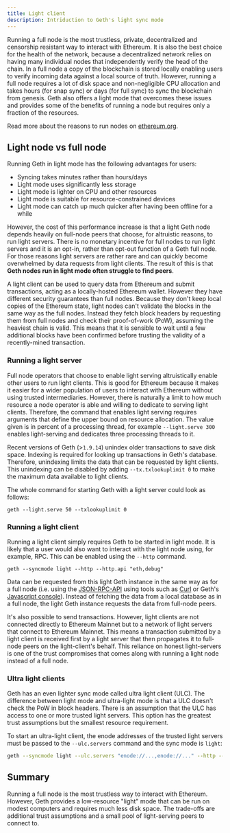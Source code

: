 ```yaml
---
title: Light client
description: Intriduction to Geth's light sync mode
---
```


Running a full node is the most trustless, private, decentralized and censorship resistant way to interact with Ethereum. It is also the best choice for the health of the network, because a decentralized network relies on having many individual nodes that independently verify the head of the chain. In a full node a copy of the blockchain is stored locally enabling users to verify incoming data against a local source of truth. However, running a full node requires a lot of disk space and non-negligible CPU allocation and takes hours (for snap sync) or days (for full sync) to sync the blockchain from genesis. Geth also offers a light mode that overcomes these issues and provides some of the benefits of running a node but requires only a fraction of the resources. 

Read more about the reasons to run nodes on [ethereum.org](https://ethereum.org/en/run-a-node/).

## Light node vs full node

Running Geth in light mode has the following advantages for users:

- Syncing takes minutes rather than hours/days
- Light mode uses significantly less storage
- Light mode is lighter on CPU and other resources
- Light mode is suitable for resource-constrained devices
- Light mode can catch up much quicker after having been offline for a while

However, the cost of this performance increase is that a light Geth node depends heavily on full-node peers that choose, for altruistic reasons, to run light servers. There is no monetary incentive for full nodes to run light servers and it is an opt-in, rather than opt-out function of a Geth full node. For those reasons light servers are rather rare and can quickly become overwhelmed by data requests from light clients. The result of this is that **Geth nodes run in light mode often struggle to find peers**.

A light client can be used to query data from Ethereum and submit transactions, acting as a locally-hosted Ethereum wallet. However they have different security guarantees than full nodes. Because they don't keep local copies of the Ethereum state, light nodes can't validate the blocks in the same way as the full nodes. Instead they fetch block headers by requesting them from full nodes and check their proof-of-work (PoW), assuming the heaviest chain is valid. This means that it is sensible to wait until a few additional blocks have been confirmed before trusting the validity of a recently-mined transaction.

### Running a light server

Full node operators that choose to enable light serving altruistically enable other users to run light clients. This is good for Ethereum because it makes it easier for a wider population of users to interact with Ethereum without using trusted intermediaries. However, there is naturally a limit to how much resource a node operator is able and willing to dedicate to serving light clients. Therefore, the command that enables light serving requires arguments that define the upper bound on resource allocation. The value given is in percent of a processing thread, for example `--light.serve 300` enables light-serving and dedicates three processing threads to it.

Recent versions of Geth (>`1.9.14`) unindex older transactions to save disk space. Indexing is required for looking up transactions in Geth's database. Therefore, unindexing limits the data that can be requested by light clients. This unindexing can be disabled by adding `--tx.txlookuplimit 0` to make the maximum data available to light clients.

The whole command for starting Geth with a light server could look as follows:

```shell
geth --light.serve 50 --txlookuplimit 0
```

### Running a light client

Running a light client simply requires Geth to be started in light mode. It is likely that a user would also want to interact with the light node using, for example, RPC. This can be enabled using the `--http` command.

```shell
geth --syncmode light --http --http.api "eth,debug"
```

Data can be requested from this light Geth instance in the same way as for a full node (i.e. using the [JSON-RPC-API](/docs/rpc/server) using tools such as [Curl](https://curl.se/) or Geth's [Javascript console](/docs/interface/javascript-console)). Instead of fetching the data from a local database as in a full node, the light Geth instance requests the data from full-node peers.

It's also possible to send transactions. However, light clients are not connected directly to Ethereum Mainnet but to a network of light servers that connect to Ethereum Mainnet. This means a transaction submitted by a light client is received first by a light server that then propagates it to full-node peers on the light-client's behalf. This reliance on honest light-servers is one of the trust compromises that comes along with running a light node instead of a full node.


### Ultra light clients

Geth has an even lighter sync mode called ultra light client (ULC). The difference between light mode and ultra-light mode is that a ULC doesn't check the PoW in block headers. There is an assumption that the ULC has access to one or more trusted light servers. This option has the greatest trust assumptions but the smallest resource requirement.

To start an ultra-light client, the enode addresses of the trusted light servers must be passed to the `--ulc.servers` command and the sync mode is `light`:

```sh
geth --syncmode light --ulc.servers "enode://...,enode://..." --http --http.api "eth,debug"
```

## Summary

Running a full node is the most trustless way to interact with Ethereum. However, Geth provides a low-resource "light" mode that can be run on modest computers and requires much less disk space. The trade-offs are additional trust assumptions and a small pool of light-serving peers to connect to.
